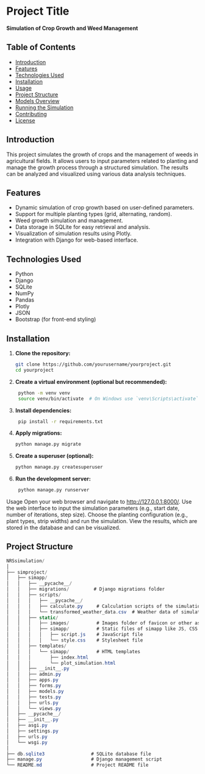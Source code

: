 # Project Title

**Simulation of Crop Growth and Weed Management**

## Table of Contents

- [Introduction](#introduction)
- [Features](#features)
- [Technologies Used](#technologies-used)
- [Installation](#installation)
- [Usage](#usage)
- [Project Structure](#project-structure)
- [Models Overview](#models-overview)
- [Running the Simulation](#running-the-simulation)
- [Contributing](#contributing)
- [License](#license)

## Introduction

This project simulates the growth of crops and the management of weeds in agricultural fields. It allows users to input parameters related to planting and manage the growth process through a structured simulation. The results can be analyzed and visualized using various data analysis techniques.

## Features

- Dynamic simulation of crop growth based on user-defined parameters.
- Support for multiple planting types (grid, alternating, random).
- Weed growth simulation and management.
- Data storage in SQLite for easy retrieval and analysis.
- Visualization of simulation results using Plotly.
- Integration with Django for web-based interface.

## Technologies Used

- Python
- Django
- SQLite
- NumPy
- Pandas
- Plotly
- JSON
- Bootstrap (for front-end styling)

## Installation

1. **Clone the repository:**
   ```bash
   git clone https://github.com/yourusername/yourproject.git
   cd yourproject
2. **Create a virtual environment (optional but recommended):**
   ```bash
    python -m venv venv
    source venv/bin/activate  # On Windows use `venv\Scripts\activate`
3. **Install dependencies:**
   ```bash
    pip install -r requirements.txt
4. **Apply migrations:**
   ```bash
   python manage.py migrate
5. **Create a superuser (optional):**
   ```bash
   python manage.py createsuperuser
6. **Run the development server:**
   ```bash
    python manage.py runserver


Usage
Open your web browser and navigate to http://127.0.0.1:8000/.
Use the web interface to input the simulation parameters (e.g., start date, number of iterations, step size).
Choose the planting configuration (e.g., plant types, strip widths) and run the simulation.
View the results, which are stored in the database and can be visualized.


## Project Structure

```csharp
NRSsimulation/
│
├── simproject/
│   ├── simapp/
│   │   ├── __pycache__/
│   │   ├── migrations/         # Django migrations folder
│   │   ├── scripts/
│   │   │   ├── __pycache__/
│   │   │   ├── calculate.py     # Calculation scripts of the simulation
│   │   │   └── transformed_weather_data.csv  # Weather data of simulation
│   │   ├── static/
│   │   │   ├── images/          # Images folder of favicon or other assets
│   │   │   ├── simapp/          # Static files of simapp like JS, CSS
│   │   │   │   ├── script.js    # JavaScript file
│   │   │   │   └── style.css    # Stylesheet file
│   │   ├── templates/
│   │   │   └── simapp/          # HTML templates
│   │   │       ├── index.html
│   │   │       └── plot_simulation.html
│   │   ├── __init__.py
│   │   ├── admin.py
│   │   ├── apps.py
│   │   ├── forms.py
│   │   ├── models.py
│   │   ├── tests.py
│   │   ├── urls.py
│   │   └── views.py
│   ├── __pycache__/
│   ├── __init__.py
│   ├── asgi.py
│   ├── settings.py
│   ├── urls.py
│   └── wsgi.py
│
├── db.sqlite3                 # SQLite database file
├── manage.py                  # Django management script
└── README.md                  # Project README file
